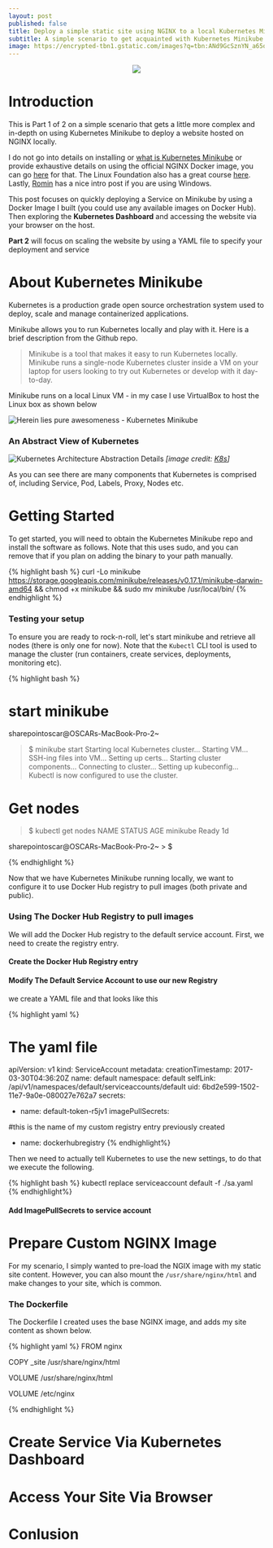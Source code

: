 ```yaml
---
layout: post
published: false
title: Deploy a simple static site using NGINX to a local Kubernetes Minikube instance - Part 1
subtitle: A simple scenario to get acquainted with Kubernetes Minikube installed on your Macbook Pro (OS X)
image: https://encrypted-tbn1.gstatic.com/images?q=tbn:ANd9GcSznYN_a65qO0L4mqFU3FUM4amxZMEDrI5zYY2PmYXonWM1g8br
---
```


<p align="center">
  <img src="https://encrypted-tbn0.gstatic.com/images?q=tbn:ANd9GcT33yDLSUbRWALKwQSsjjbDlZu7J8ZTv8t-exve828tfYuXAbQZ7Q">
</p>

# Introduction
This is Part 1 of 2 on a simple scenario that gets a little more complex and in-depth on using Kubernetes Minikube to deploy a website hosted on NGINX locally.

I do not go into details on installing or [what is Kubernetes Minikube](https://kubernetes.io) or provide exhaustive details on using the official NGINX Docker image, you can go [here](https://blog.docker.com/2015/04/tips-for-deploying-nginx-official-image-with-docker/) for that. The Linux Foundation also has a great course [here](https://training.linuxfoundation.org/linux-courses/system-administration-training/kubernetes-fundamentals).  Lastly,
  [Romin](https://rominirani.com/tutorial-getting-started-with-kubernetes-on-your-windows-laptop-with-minikube-3269b54a226) has a nice intro post if you are using Windows.

This post focuses on quickly deploying a Service on Minikube by using a Docker Image I built (you could use any available images on Docker Hub).  Then exploring the **Kubernetes Dashboard** and accessing the website via your browser on the host.

**Part 2** will focus on scaling the website by using a YAML file to specify your deployment and service

# About Kubernetes Minikube
Kubernetes is a production grade open source orchestration system used to deploy, scale and manage containerized applications.  

Minikube allows you to run Kubernetes locally and play with it.  Here is a brief description from the Github repo.

>Minikube is a tool that makes it easy to run Kubernetes locally. Minikube runs a single-node Kubernetes cluster inside a VM on your laptop for users looking to try out Kubernetes or develop with it day-to-day.


Minikube runs on a local Linux VM - in my case I use VirtualBox to host the Linux box as shown below

![Herein lies pure awesomeness - Kubernetes Minikube](http://i.imgur.com/qEUJB1U.png)

### An Abstract View of Kubernetes

![Kubernetes Architecture Abstraction Details](http://k8s.info/resources/cheatsheet/k8s-cheatsheet-abstractions-details.png)
*[image credit: [K8s](http://k8s.info/cs.html#ao)]*

As you can see there are many components that Kubernetes is comprised of, including Service, Pod, Labels, Proxy, Nodes etc.  


# Getting Started
To get started, you will need to obtain the Kubernetes Minikube repo and install the software as follows.  Note that this uses sudo, and you can remove that if you plan on adding the binary to your path manually.

{% highlight bash %}
  curl -Lo minikube https://storage.googleapis.com/minikube/releases/v0.17.1/minikube-darwin-amd64 && chmod +x minikube && sudo mv minikube /usr/local/bin/
{% endhighlight %}

### Testing your setup
To ensure you are ready to rock-n-roll, let's start minikube and retrieve all nodes (there is only one for now).  Note that the `Kubectl` CLI tool is used to manage the cluster (run containers, create services, deployments, monitoring etc).

{% highlight bash %}

# start minikube
sharepointoscar@OSCARs-MacBook-Pro-2~                                                                                                                 
> $ minikube start
Starting local Kubernetes cluster...
Starting VM...
SSH-ing files into VM...
Setting up certs...
Starting cluster components...
Connecting to cluster...
Setting up kubeconfig...
Kubectl is now configured to use the cluster.

# Get nodes
> $ kubectl get nodes
NAME       STATUS    AGE
minikube   Ready     1d

sharepointoscar@OSCARs-MacBook-Pro-2~ > $

{% endhighlight %}

Now that we have Kubernetes Minikube running locally, we want to configure it to use Docker Hub registry to pull images (both private and public).

### Using The Docker Hub Registry to pull images
We will add the Docker Hub registry to the default service account.  First, we need to create the registry entry.

#### Create the Docker Hub Registry entry


#### Modify The Default Service Account to use our new Registry
we create a YAML file and that looks like this

{% highlight yaml %}
# The yaml file
apiVersion: v1
kind: ServiceAccount
metadata:
  creationTimestamp: 2017-03-30T04:36:20Z
  name: default
  namespace: default
  selfLink: /api/v1/namespaces/default/serviceaccounts/default
  uid: 6bd2e599-1502-11e7-9a0e-080027e762a7
secrets:
- name: default-token-r5jv1
imagePullSecrets:

#this is the name of my custom registry entry previously created
- name: dockerhubregistry
{% endhighlight%}

Then we need to actually tell Kubernetes to use the new settings, to do that we execute the following.

{% highlight bash %}
kubectl replace serviceaccount default -f ./sa.yaml
{% endhighlight%}

#### Add ImagePullSecrets to service account

# Prepare Custom NGINX Image  
For my scenario, I simply wanted to pre-load the NGIX image with my static site content.  However, you can also mount the ` /usr/share/nginx/html ` and make changes to your site, which is common.

### The Dockerfile
The Dockerfile I created uses the base NGINX image, and adds my site content as shown below.

{% highlight yaml %}
FROM nginx

COPY _site /usr/share/nginx/html

VOLUME /usr/share/nginx/html

VOLUME /etc/nginx

{% endhighlight %}


# Create Service Via Kubernetes Dashboard

# Access Your Site Via Browser

# Conlusion
